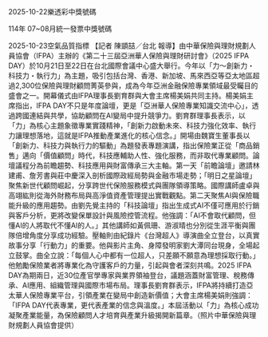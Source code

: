 
2025-10-22樂透彩中獎號碼

                                
114年 07~08月統一發票中獎號碼
                             
2025-10-23空氣品質指標
                              【記者 陳顗喆／台北 報導】由中華保險與理財規劃人員協會（IFPA）主辦的《第二十三屆亞洲華人保險與理財研討會》（2025 IFPA DAY）於10月21日至22日在台北國際會議中心盛大舉行。今年以「力～創新力・科技力・執行力」為主題，吸引包括台灣、香港、新加坡、馬來西亞等亞太地區超過2,300位保險與理財顧問菁英參與，成為今年亞洲金融保險專業領域最受矚目的盛會之一。開幕儀式由IFPA理事長劉育群與大會主席楊美娟共同主持。楊美娟主席指出，IFPA DAY不只是年度論壇，更是「亞洲華人保險專業知識交流中心」，透過跨國連結與共學，協助顧問在AI變局中提升競爭力。劉育群理事長表示，以「力」為核心主題象徵專業實踐精神，「創新力啟動未來、科技力強化效率、執行力讓理想落地，這就是IFPA推動產業進化的核心信念。」開場由魏寶生董事長以「創新力、科技力與執行力的驅動」為題發表專題演講，指出保險業正從「商品銷售」邁向「價值顧問」時代，科技應輔助人性、強化服務，而非取代專業顧問。論壇議程分為前瞻趨勢、科技應用與財富傳承三大主軸。第一天「前瞻論壇」邀請林建甫、詹芳書與莊中慶深入剖析國際政經局勢與金融市場走勢；「明日之星論壇」聚焦新世代顧問崛起，分享跨世代保險服務模式與團隊領導策略。國際講師盧卓與高翊紘則從海外財務布局與高淨值資產管理提出實戰觀點。第二天聚焦AI與保險職能升級的應用趨勢。由劉先覺主持的「科技論壇」指出生成式AI不僅可應用於行銷與客戶分析，更將改變保單設計與風險控管流程。他強調：「AI不會取代顧問，但懂AI的人將取代不懂AI的人。」其他講師如黃佩珊、游淑晴也分別從生涯平衡與團隊倍增角度分享成功經驗。壓軸則由紀錄片《台灣超人》導演曲全立登台，以真實故事分享「行動力」的重要。他與影片主角、身障發明家劉大潭同台現身，全場起立鼓掌。曲全立說：「每個人心中都有一位超人，只差願不願意為理想採取行動。」他勉勵保險業者將專業化為守護客戶的力量，引起與會者深刻共鳴。2025 IFPA DAY為期兩日，近30位產官學專家與業界領袖登台，議題涵蓋財富管理、稅務傳承、AI應用、組織管理與國際市場布局。理事長劉育群表示，IFPA將持續打造亞太華人保險專業平台，引領產業在變局中創造新價值；大會主席楊美娟則強調：「IFPA DAY代表專業，更代表產業的信念與溫度。」本屆活動以「力」為核心成功凝聚產業能量，為保險顧問人才培育與產業升級揭開新篇章。（照片中華保險與理財規劃人員協會提供）